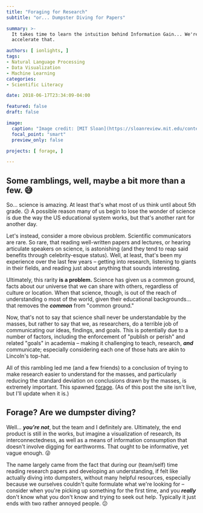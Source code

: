 ```yaml
---
title: "Foraging for Research"
subtitle: "or... Dumpster Diving for Papers"

summary: >-
  It takes time to learn the intuition behind Information Gain... We're setting out to
  accelerate that.

authors: [ ionlights, ]
tags: 
- Natural Language Processing
- Data Visualization
- Machine Learning
categories: 
- Scientific Literacy

date: 2018-06-17T23:34:09-04:00

featured: false
draft: false

image:
  caption: "Image credit: [MIT Sloan](https://sloanreview.mit.edu/content/uploads/2018/09/GEN-Faro-Marketing-Market-Research-Big-Data-Analysis-1200.jpg)"
  focal_point: "smart"
  preview_only: false

projects: [ forage, ]

---
```


## Some ramblings, well, maybe a bit more than a few. :sweat_smile:

So... science is amazing. At least that's what most of us think until about
5th grade. :confused: A possible reason many of us begin to lose the wonder of
science is due the way the US educational system works, but that's another rant
for another day.

Let's instead, consider a more obvious problem. Scientific communicators are
rare. So rare, that reading well-written papers and lectures, or hearing
articulate speakers on science, is astonishing (and they tend to reap said
benefits through celebrity-esque status). Well, at least, that's been my
experience over the last few years &ndash; getting into research, listening to
giants in their fields, and reading just about anything that sounds interesting.

Ultimately, this rarity **is a problem.** Science has given us a common ground,
facts about our universe that we can share with others, regardless of culture or
location. When that science, though, is out of the reach of understanding o
most of the world, given their educational backgrounds... that removes the
**_common_** from "common ground."

Now, that's not to say that science shall never be understandable by the masses,
but rather to say that we, as researchers, do a terrible job of communicating
our ideas, findings, and goals. This is potentially due to a number of factors,
including the enforcement of "publish or perish" and related "goals" in academia
&ndash;  making it challenging to teach, research, **_and_** communicate;
especially considering each one of those hats are akin to Lincoln's top-hat.

All of this rambling led me (and a few friends) to a conclusion of trying to
make research easier to understand for the masses, and particularly reducing
the standard deviation on conclusions drawn by the masses, is extremely
important. This spawned [forage][forage]. (As of this post the site isn't live,
but I'll update when it is.)

## Forage? Are we dumpster diving?

Well... **_you're not_**, but the team and I definitely are. Ultimately, the end
product is still in the works, but imagine a visualization of research, its
interconnectedness, as well as a means of information consumption that doesn't
involve digging for earthworms. That ought to be informative, yet vague enough.
:stuck_out_tongue_winking_eye:

The name largely came from the fact that during our (team/self) time reading
research papers and developing an understanding, if felt like actually diving
into dumpsters, without many helpful resources, especially because we ourselves
couldn't quite formulate what we're looking for – consider when you're picking
up something for the first time, and you **_really_** don't know what you don't
know and trying to seek out help. Typically it just ends with two rather annoyed
people. :confused:

[forage]: https://forage.ionlights.com/
